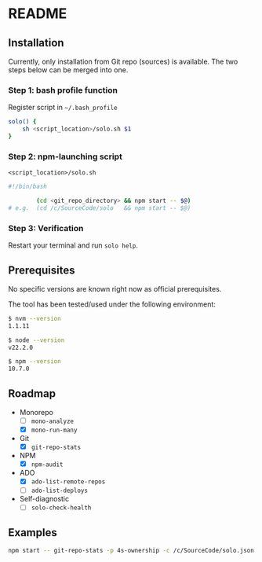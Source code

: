 # README

## Installation

Currently, only installation from Git repo (sources) is available.
The two steps below can be merged into one.

### Step 1: bash profile function

Register script in `~/.bash_profile`

```sh
solo() {
    sh <script_location>/solo.sh $1
}
```

### Step 2: npm-launching script

`<script_location>/solo.sh`

```sh
#!/bin/bash

        (cd <git_repo_directory> && npm start -- $@)
# e.g.  (cd /c/SourceCode/solo   && npm start -- $@)
```

### Step 3: Verification

Restart your terminal and run `solo help`.

## Prerequisites

No specific versions are known right now as official prerequisites.

The tool has been tested/used under the following environment:

```sh
$ nvm --version
1.1.11

$ node --version
v22.2.0

$ npm --version
10.7.0
```

## Roadmap

* Monorepo
  * [ ] `mono-analyze`
  * [x] `mono-run-many`
* Git
  * [x] `git-repo-stats`
* NPM
  * [x] `npm-audit`
* ADO
  * [x] `ado-list-remote-repos`
  * [ ] `ado-list-deploys`
* Self-diagnostic
  * [ ] `solo-check-health`

## Examples

```sh
npm start -- git-repo-stats -p 4s-ownership -c /c/SourceCode/solo.json -a 2024-01-01
```